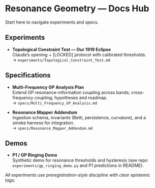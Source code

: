 # Resonance Geometry — Docs Hub

Start here to navigate experiments and specs.

## Experiments
- **Topological Constraint Test — Our 1919 Eclipse**  
  Claude’s opening + [LOCKED] protocol with calibrated thresholds.  
  → `experiments/Topological_Constraint_Test.md`

## Specifications
- **Multi-Frequency GP Analysis Plan**  
  Extend GP resonance-information coupling across bands; cross-frequency coupling; hypotheses and roadmap.  
  → `specs/Multi_Frequency_GP_Analysis.md`

- **Resonance Mapper Addendum**  
  Ingestion schema, invariants (Betti, persistence, curvature), and a smoke harness for integration.  
  → `specs/Resonance_Mapper_Addendum.md`

## Demos
- **P1 / GP Ringing Demo**  
  Synthetic demo for resonance thresholds and hysteresis (see repo `experiments/gp_ringing_demo.py` and P1 predictions in README).

*All experiments use preregistration-style discipline with clear epistemic tags.*
